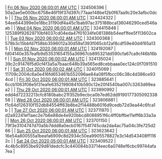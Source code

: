 | [Fri 06 Nov 2020 06:00:01 AM UTC]() | 324506396 | 50a2ae5e000bc6758e46f19f37d397c77aae148be12b0f67aa9c20e3afbc0dcb | 
| [Thu 05 Nov 2020 06:00:01 AM UTC]() | 324424322 | 54ee644399e0e18bc31190df4a45c1bab97ac375188bca136046290ced546aab | 
| [Wed 04 Nov 2020 06:00:01 AM UTC]() | 324415848 | 125389f92629710bf4037cd04eda47f01034fe081386b54eef1fee5f113602ca | 
| [Tue 03 Nov 2020 06:00:02 AM UTC]() | 324300368 | 578b3c15bbfd7f58bb3596012a30d59a1393f065cb12af8cdf59e40d4f65a135 | 
| [Mon 02 Nov 2020 06:00:01 AM UTC]() | 324192087 | fd04140e357eafb9d53531654155a36967cb895321dd590cfa67ca9cf46b16bf | 
| [Sun 01 Nov 2020 06:00:02 AM UTC]() | 324135024 | 39c2c91476f5d0cf4f3a5a7baac648b39a565ed8cebbaaa0ec124c0f7091510f | 
| [Sat 31 Oct 2020 06:00:02 AM UTC]() | 324015069 | 11709c2004c6a0e416fd653461b552096ae84a08f5fbcc06c38c4d386ce934cd | 
| [Fri 30 Oct 2020 06:00:01 AM UTC]() | 323885641 | 6ccb1063f06e5f31eafe635219908410b590c12e20f4540ba007c3263d69eaa2 | 
| [Thu 29 Oct 2020 06:00:01 AM UTC]() | 323890992 | edd4d72232213cfc8180babc21f352b9ecbca0b7ed62dd919017730509233858 | 
| [Wed 28 Oct 2020 06:00:01 AM UTC](https://transfer.sh/onl4R/dashninja-dbdump-20201028070001.tar.bz2) | 323806881 | f1c64d126310f152db84554ff63b8be2f14488b6016d9cedb72d3ea44c6fca1b | 
| [Tue 27 Oct 2020 06:00:01 AM UTC]() | 323711970 | d2a92241ef1aec2e7b6e88de4e920bbcd8088951f6c4ff0bffbe11eff6b33a3a | 
| [Mon 26 Oct 2020 06:00:01 AM UTC]() | 323701150 | 79f3e3104747d70a5b7ddd8a0ecb0167f54f745cda2da4ac75a04c3fe725d266 | 
| [Sun 25 Oct 2020 06:00:01 AM UTC]() | 323623642 | 16e54a800555a1beafa6909c8d2934c50ea9905578827e3c14d543408ff1162c | 
| [Sat 24 Oct 2020 05:00:01 AM UTC]() | 323409522 | 4c4b5c8953be929d81dedcfc3c440084b33714eec6a0748ef6cbc99744afa7ea | 
